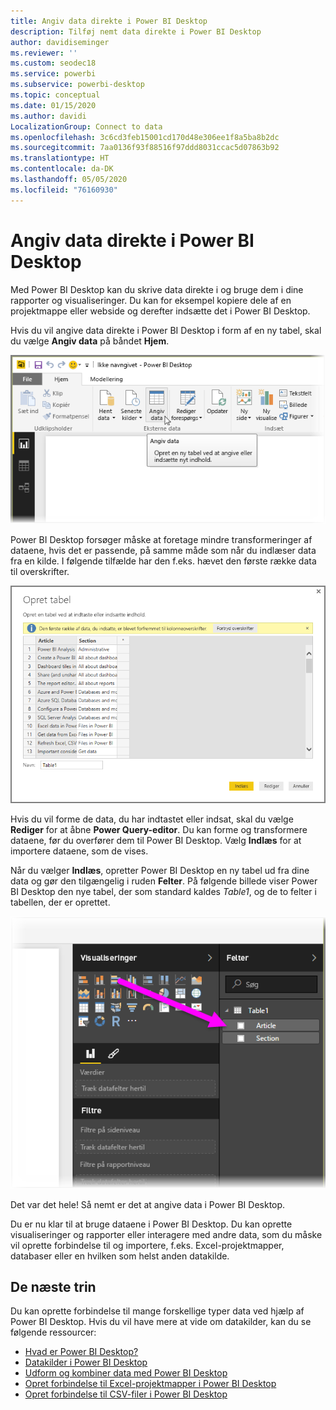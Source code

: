 ```yaml
---
title: Angiv data direkte i Power BI Desktop
description: Tilføj nemt data direkte i Power BI Desktop
author: davidiseminger
ms.reviewer: ''
ms.custom: seodec18
ms.service: powerbi
ms.subservice: powerbi-desktop
ms.topic: conceptual
ms.date: 01/15/2020
ms.author: davidi
LocalizationGroup: Connect to data
ms.openlocfilehash: 3c6cd3feb15001cd170d48e306ee1f8a5ba8b2dc
ms.sourcegitcommit: 7aa0136f93f88516f97ddd8031ccac5d07863b92
ms.translationtype: HT
ms.contentlocale: da-DK
ms.lasthandoff: 05/05/2020
ms.locfileid: "76160930"
---
```

# <a name="enter-data-directly-into-power-bi-desktop"></a>Angiv data direkte i Power BI Desktop

Med Power BI Desktop kan du skrive data direkte i og bruge dem i dine rapporter og visualiseringer. Du kan for eksempel kopiere dele af en projektmappe eller webside og derefter indsætte det i Power BI Desktop.

Hvis du vil angive data direkte i Power BI Desktop i form af en ny tabel, skal du vælge **Angiv data** på båndet **Hjem**.

![Vælg Angiv data under Hjem](media/desktop-enter-data-directly-into-desktop/enter-data-directly_1.png)

Power BI Desktop forsøger måske at foretage mindre transformeringer af dataene, hvis det er passende, på samme måde som når du indlæser data fra en kilde. I følgende tilfælde har den f.eks. hævet den første række data til overskrifter.

![Data med den første række som kolonneoverskrifter](media/desktop-enter-data-directly-into-desktop/enter-data-directly_2.png)

Hvis du vil forme de data, du har indtastet eller indsat, skal du vælge **Rediger** for at åbne **Power Query-editor**. Du kan forme og transformere dataene, før du overfører dem til Power BI Desktop. Vælg **Indlæs** for at importere dataene, som de vises.

Når du vælger **Indlæs**, opretter Power BI Desktop en ny tabel ud fra dine data og gør den tilgængelig i ruden **Felter**. På følgende billede viser Power BI Desktop den nye tabel, der som standard kaldes *Table1*, og de to felter i tabellen, der er oprettet.

![Felter indlæst i Power BI Desktop](media/desktop-enter-data-directly-into-desktop/enter-data-directly_3.png)

Det var det hele! Så nemt er det at angive data i Power BI Desktop.

Du er nu klar til at bruge dataene i Power BI Desktop. Du kan oprette visualiseringer og rapporter eller interagere med andre data, som du måske vil oprette forbindelse til og importere, f.eks. Excel-projektmapper, databaser eller en hvilken som helst anden datakilde.

## <a name="next-steps"></a>De næste trin

Du kan oprette forbindelse til mange forskellige typer data ved hjælp af Power BI Desktop. Hvis du vil have mere at vide om datakilder, kan du se følgende ressourcer:

* [Hvad er Power BI Desktop?](desktop-what-is-desktop.md)
* [Datakilder i Power BI Desktop](desktop-data-sources.md)
* [Udform og kombiner data med Power BI Desktop](desktop-shape-and-combine-data.md)
* [Opret forbindelse til Excel-projektmapper i Power BI Desktop](desktop-connect-excel.md)
* [Opret forbindelse til CSV-filer i Power BI Desktop](desktop-connect-csv.md)
